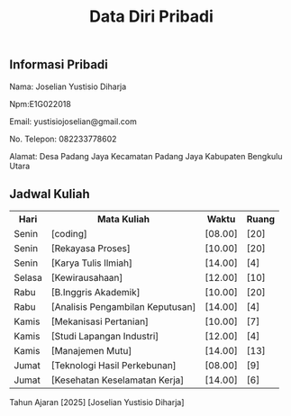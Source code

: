 <!DOCTYPE html>
<html lang="id">
<head>
    <meta charset="UTF-8">
    <meta name="viewport" content="width=device-width, initial-scale=1.0">
    <title>Data Diri dan Jadwal Kuliah</title>
    <link rel="stylesheet" href="styles.css">
</head>
<body>
    <header>
        <h1>Data Diri Pribadi</h1>
    </header>
    <section>
        <h2>Informasi Pribadi</h2>
        <p>Nama: Joselian Yustisio Diharja</p>
        <p>Npm:E1G022018</p>
        <p>Email: yustisiojoselian@gmail.com</p>
        <p>No. Telepon: 082233778602</p>
        <p>Alamat: Desa Padang Jaya Kecamatan Padang Jaya Kabupaten Bengkulu Utara</p>
    </section>
    <section>
        <h2>Jadwal Kuliah</h2>
        <table>
            <tr>
                <th>Hari</th>
                <th>Mata Kuliah</th>
                <th>Waktu</th>
                <th>Ruang</th>
            </tr>
            <tr>
                <td>Senin</td>
                <td>[coding]</td>
                <td>[08.00]</td>
                <td>[20]</td>
            </tr>
            <tr>
                <td>Senin</td>
                <td>[Rekayasa Proses]</td>
                <td>[10.00]</td>
                <td>[20]</td>
            </tr>
            <tr>
                <td>Senin</td>
                <td>[Karya Tulis Ilmiah]</td>
                <td>[14.00]</td>
                <td>[4]</td>
            </tr>
            <tr>
                <td>Selasa</td>
                <td>[Kewirausahaan]</td>
                <td>[12.00]</td>
                <td>[10]</td>
            </tr>
            <tr>
                <td>Rabu</td>
                <td>[B.Inggris Akademik]</td>
                <td>[10.00]</td>
                <td>[20]</td>
            </tr>
            <tr>
                <td>Rabu</td>
                <td>[Analisis Pengambilan Keputusan]</td>
                <td>[14.00]</td>
                <td>[4]</td>
            </tr>
            <tr>
                <td>Kamis</td>
                <td>[Mekanisasi Pertanian]</td>
                <td>[10.00]</td>
                <td>[7]</td>
            </tr>
            <tr>
                <td>Kamis</td>
                <td>[Studi Lapangan Industri]</td>
                <td>[12.00]</td>
                <td>[4]</td>
            </tr>
            <tr>
                <td>Kamis</td>
                <td>[Manajemen Mutu]</td>
                <td>[14.00]</td>
                <td>[13]</td>
            </tr>
            <tr>
                <td>Jumat</td>
                <td>[Teknologi Hasil Perkebunan]</td>
                <td>[08.00]</td>
                <td>[9]</td>
            </tr>
            <tr>
                <td>Jumat</td>
                <td>[Kesehatan Keselamatan Kerja]</td>
                <td>[14.00]</td>
                <td>[6]</td>
        </table>
    </section>
    <footer>
        <p>Tahun Ajaran [2025] [Joselian Yustisio Diharja]</p>
    </footer>
</body>
</html>
